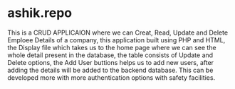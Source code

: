 # ashik.repo

This is a CRUD APPLICAION where we can Creat, Read, Update and Delete Emploee Details of a company,
this application built using PHP and HTML, the Display file which takes us to the home page where we can see the whole detail
present in the database, the table consists of Update and Delete options, the Add User buttions helps us to add new users, 
after adding the details will be added to the backend database. This can be developed more with more authentication options with 
safety facilities.

